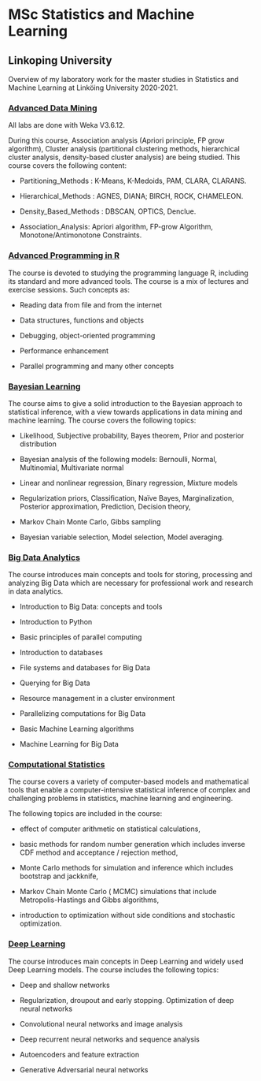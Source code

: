# MSc Statistics and Machine Learning
## Linkoping University
Overview of my laboratory work for the master studies in Statistics and Machine Learning at Linköing University 2020-2021.


### [Advanced Data Mining](https://github.com/zahrajalilpour292/LIU/tree/main/Advanced%20Data%20Mining)

All labs are done with Weka V3.6.12.

During this course, Association analysis (Apriori principle, FP grow algorithm), Cluster analysis (partitional clustering methods, hierarchical cluster analysis, density-based cluster analysis) are being studied.
This course covers the following content:

* Partitioning_Methods : K-Means, K-Medoids, PAM, CLARA, CLARANS.

* Hierarchical_Methods : AGNES, DIANA; BIRCH, ROCK, CHAMELEON.

* Density_Based_Methods : DBSCAN, OPTICS, Denclue.

* Association_Analysis: Apriori algorithm, FP-grow Algorithm, Monotone/Antimonotone Constraints.

### [Advanced Programming in R](https://github.com/zahrajalilpour292/LIU/tree/main/Advanced%20Programming%20in%20R)

The course is devoted to studying the programming language R, including its standard and more advanced tools. The course is a mix of lectures and exercise sessions. Such concepts as:
* Reading data from file and from the internet

* Data structures, functions and objects

* Debugging, object-oriented programming

* Performance enhancement

* Parallel programming and many other concepts

### [Bayesian Learning](https://github.com/zahrajalilpour292/LIU/tree/main/Bayesian%20Learning)

The course aims to give a solid introduction to the Bayesian approach to statistical inference, with a view towards applications in data mining and 
machine learning. 
The course covers the following topics:
*  Likelihood, Subjective probability, Bayes theorem, Prior and posterior distribution

*  Bayesian analysis of the following models: Bernoulli, Normal, Multinomial, Multivariate normal

*  Linear and nonlinear regression, Binary regression, Mixture models

*  Regularization priors, Classification, Naïve Bayes, Marginalization, Posterior approximation, Prediction, Decision theory,

*  Markov Chain Monte Carlo, Gibbs sampling

*  Bayesian variable selection, Model selection, Model averaging. 

### [Big Data Analytics](https://github.com/zahrajalilpour292/LIU/tree/main/Big%20Data%20Analytics)

The course introduces main concepts and tools for storing, processing and analyzing Big Data which are necessary for professional work and research in data analytics.

*  Introduction to Big Data: concepts and tools

*  Introduction to Python

*  Basic principles of parallel computing

*  Introduction to databases

*  File systems and databases for Big Data 

*  Querying for Big Data 

*  Resource management in a cluster environment

*  Parallelizing computations for Big Data 

*  Basic Machine Learning algorithms

*  Machine Learning for Big Data 

### [Computational Statistics](https://github.com/zahrajalilpour292/LIU/tree/main/Computational%20Statistics)

The course covers a variety of computer-based models and mathematical tools that enable a computer-intensive statistical inference of complex and challenging problems in statistics, machine learning and engineering.


The following topics are included in the course:

*  effect of computer arithmetic on statistical calculations,

*  basic methods for random number generation which includes inverse CDF method and acceptance / rejection method,

*  Monte Carlo methods for simulation and inference which includes bootstrap and jackknife,

*  Markov Chain Monte Carlo ( MCMC) simulations that include Metropolis-Hastings and Gibbs algorithms,

*  introduction to optimization without side conditions and stochastic optimization.

### [Deep Learning](https://github.com/zahrajalilpour292/LIU/tree/main/DeepLearning)

The course introduces main concepts in Deep Learning and widely used Deep Learning models.  The course includes the following topics:

*  Deep and shallow networks

*  Regularization, droupout and early stopping. Optimization of deep neural networks

*  Convolutional neural networks and image analysis

*  Deep recurrent neural networks and sequence analysis

*  Autoencoders and feature extraction

*  Generative Adversarial neural networks

